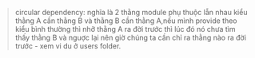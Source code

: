 > circular dependency: nghĩa là 2 thằng module phụ thuộc lẫn nhau kiểu thằng A cần thằng B và thằng B cần thằng A,nếu mình provide theo kiểu bình thường thì nhỡ thằng A ra đời trước thì lúc đó nó chưa tìm thấy thằng B và nguợc lại nên giờ chúng ta cần chỉ ra thằng nào ra đời trước - xem vi du ở users folder.